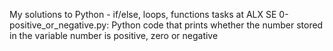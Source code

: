 My solutions to Python - if/else, loops, functions tasks at ALX SE
0-positive_or_negative.py: Python code that prints whether the number stored in the variable number is positive, zero or negative
